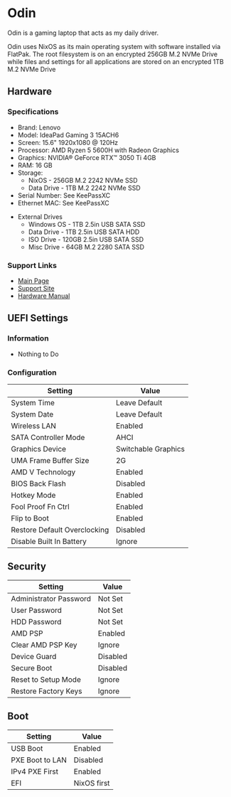 # Odin

Odin is a gaming laptop that acts as my daily driver. 

Odin uses NixOS as its main operating system with software installed via FlatPak. The root filesystem is on an encrypted 256GB M.2 NVMe Drive while files and settings for all applications are stored on an encrypted 1TB M.2 NVMe Drive

## Hardware

### Specifications
- Brand: Lenovo
- Model: IdeaPad Gaming 3 15ACH6
- Screen: 15.6" 1920x1080 @ 120Hz
- Processor: AMD Ryzen 5 5600H with Radeon Graphics
- Graphics: NVIDIA® GeForce RTX™ 3050 Ti 4GB 
- RAM: 16 GB
- Storage: 
    - NixOS             - 256GB M.2 2242 NVMe SSD
    - Data Drive        - 1TB M.2 2242 NVMe SSD
- Serial Number: See KeePassXC
- Ethernet MAC: See KeePassXC

* External Drives
    * Windows OS    - 1TB 2.5in USB SATA SSD
    * Data Drive    - 1TB 2.5in USB SATA HDD
    * ISO Drive     - 120GB 2.5in USB SATA SSD
    * Misc Drive    - 64GB M.2 2280 SATA SSD

### Support Links
- [Main Page](https://www.lenovo.com/us/en/p/laptops/ideapad/ideapad-gaming-laptops/gaming-3-gen-6-(15-amd)/wmd00000479)
- [Support Site](https://pcsupport.lenovo.com/us/en/products/laptops-and-netbooks/gaming-series/ideapad-gaming-3-15ach6/82k2/82k201xcus)
- [Hardware Manual](https://download.lenovo.com/consumer/mobiles_pub/ideapad_gaming3_hmm_v1.1.pdf)


## UEFI Settings 

### Information
* Nothing to Do

### Configuration
| Setting                       | Value                 |
| ---                           | ---                   |
| System Time                   | Leave Default         |
| System Date                   | Leave Default         |
| Wireless LAN                  | Enabled               |
| SATA Controller Mode          | AHCI                  |
| Graphics Device               | Switchable Graphics   |
| UMA Frame Buffer Size         | 2G                    |
| AMD V Technology              | Enabled               |  
| BIOS Back Flash               | Disabled              |
| Hotkey Mode                   | Enabled               |
| Fool Proof Fn Ctrl            | Enabled               |
| Flip to Boot                  | Enabled               |
| Restore Default Overclocking  | Disabled              |
| Disable Built In Battery      | Ignore                |


## Security
| Setting                       | Value                 |
| ---                           | ---                   |
| Administrator Password        | Not Set               |
| User Password                 | Not Set               |
| HDD Password                  | Not Set               |
| AMD PSP                       | Enabled               |
| Clear AMD PSP Key             | Ignore                |
| Device Guard                  | Disabled              |
| Secure Boot                   | Disabled              |
| Reset to Setup Mode           | Ignore                |
| Restore Factory Keys          | Ignore                |

## Boot
| Setting                       | Value                 |
| ---                           | ---                   |
| USB Boot                      | Enabled               |
| PXE Boot to LAN               | Disabled              |
| IPv4 PXE First                | Enabled               |
| EFI                           | NixOS first           |


